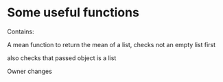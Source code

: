 # Some useful functions

Contains:

A mean function to return the mean of a list, checks not an empty list first

also checks that passed object is a list

Owner changes